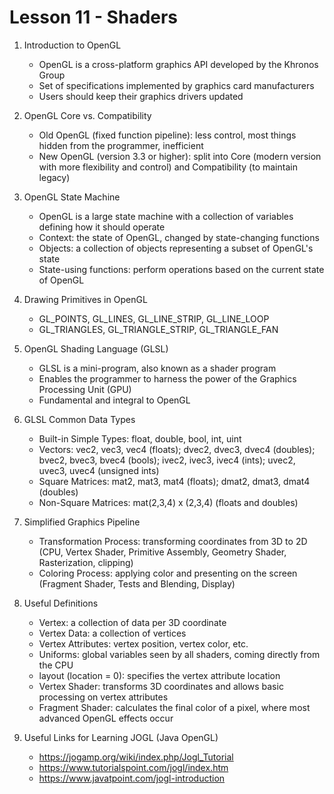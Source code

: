 # Lesson 11 - Shaders

1. Introduction to OpenGL
   - OpenGL is a cross-platform graphics API developed by the Khronos Group
   - Set of specifications implemented by graphics card manufacturers
   - Users should keep their graphics drivers updated

2. OpenGL Core vs. Compatibility
   - Old OpenGL (fixed function pipeline): less control, most things hidden from the programmer, inefficient
   - New OpenGL (version 3.3 or higher): split into Core (modern version with more flexibility and control) and Compatibility (to maintain legacy)

3. OpenGL State Machine
   - OpenGL is a large state machine with a collection of variables defining how it should operate
   - Context: the state of OpenGL, changed by state-changing functions
   - Objects: a collection of objects representing a subset of OpenGL's state
   - State-using functions: perform operations based on the current state of OpenGL

4. Drawing Primitives in OpenGL
   - GL_POINTS, GL_LINES, GL_LINE_STRIP, GL_LINE_LOOP
   - GL_TRIANGLES, GL_TRIANGLE_STRIP, GL_TRIANGLE_FAN

5. OpenGL Shading Language (GLSL)
   - GLSL is a mini-program, also known as a shader program
   - Enables the programmer to harness the power of the Graphics Processing Unit (GPU)
   - Fundamental and integral to OpenGL

6. GLSL Common Data Types
   - Built-in Simple Types: float, double, bool, int, uint
   - Vectors: vec2, vec3, vec4 (floats); dvec2, dvec3, dvec4 (doubles); bvec2, bvec3, bvec4 (bools); ivec2, ivec3, ivec4 (ints); uvec2, uvec3, uvec4 (unsigned ints)
   - Square Matrices: mat2, mat3, mat4 (floats); dmat2, dmat3, dmat4 (doubles)
   - Non-Square Matrices: mat(2,3,4) x (2,3,4) (floats and doubles)

7. Simplified Graphics Pipeline
   - Transformation Process: transforming coordinates from 3D to 2D (CPU, Vertex Shader, Primitive Assembly, Geometry Shader, Rasterization, clipping)
   - Coloring Process: applying color and presenting on the screen (Fragment Shader, Tests and Blending, Display)

8. Useful Definitions
   - Vertex: a collection of data per 3D coordinate
   - Vertex Data: a collection of vertices
   - Vertex Attributes: vertex position, vertex color, etc.
   - Uniforms: global variables seen by all shaders, coming directly from the CPU
   - layout (location = 0): specifies the vertex attribute location
   - Vertex Shader: transforms 3D coordinates and allows basic processing on vertex attributes
   - Fragment Shader: calculates the final color of a pixel, where most advanced OpenGL effects occur

9. Useful Links for Learning JOGL (Java OpenGL)
   - https://jogamp.org/wiki/index.php/Jogl_Tutorial
   - https://www.tutorialspoint.com/jogl/index.htm
   - https://www.javatpoint.com/jogl-introduction
